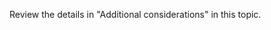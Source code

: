 <Token xmlns:xlink="http://www.w3.org/1999/xlink">Review the details in "Additional considerations" in this topic.</Token>